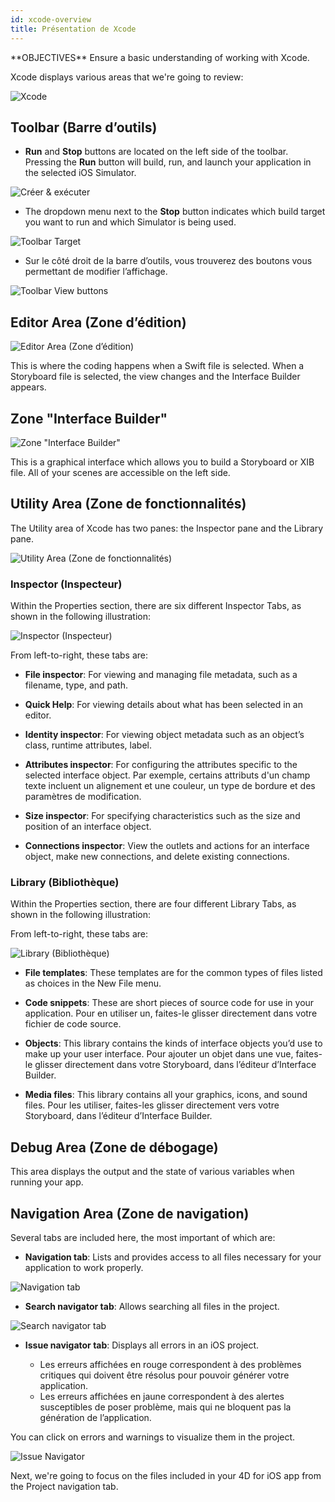 ```yaml
---
id: xcode-overview
title: Présentation de Xcode
---
```


<div class = "objectives">
**OBJECTIVES**
Ensure a basic understanding of working with Xcode.</div>

Xcode displays various areas that we're going to review:

![Xcode](assets/en/customize-with-xcode/Discover-Xcode-4D-for-iOS.png)

## Toolbar (Barre d’outils)

* **Run** and **Stop** buttons are located on the left side of the toolbar. Pressing the **Run** button will build, run, and launch your application in the selected iOS Simulator.

![Créer & exécuter](assets/en/customize-with-xcode/Toolbar-Build-and-Run-Xcode-4D-for-iOS.png)

* The dropdown menu next to the **Stop** button indicates which build target you want to run and which Simulator is being used.

![Toolbar Target](assets/en/customize-with-xcode/Toolbar-Target-simulator-Xcode-4D-for-iOS.png)

* Sur le côté droit de la barre d’outils, vous trouverez des boutons vous permettant de modifier l’affichage.

![Toolbar View buttons](assets/en/customize-with-xcode/Toolbar-View-buttons-Xcode-4D-for-iOS.png)

## Editor Area (Zone d’édition)

![Editor Area (Zone d’édition)](assets/en/customize-with-xcode/Editor-Xcode-4D-for-iOS.png)

This is where the coding happens when a Swift file is selected. When a Storyboard file is selected, the view changes and the Interface Builder appears.

## Zone "Interface Builder"

![Zone "Interface Builder"](assets/en/customize-with-xcode/Interface-Builder-Xcode-4D-for-iOS.png)

This is a graphical interface which allows you to build a Storyboard or XIB file. All of your scenes are accessible on the left side.

## Utility Area (Zone de fonctionnalités)

The Utility area of Xcode has two panes: the Inspector pane and the Library pane.

![Utility Area (Zone de fonctionnalités)](assets/en/customize-with-xcode/Utility-Xcode-4D-for-iOS.png)

### Inspector (Inspecteur)

Within the Properties section, there are six different Inspector Tabs, as shown in the following illustration:

![Inspector (Inspecteur)](assets/en/customize-with-xcode/Xcode-Inspector-pane.png)

From left-to-right, these tabs are:

* **File inspector**: For viewing and managing file metadata, such as a filename, type, and path.

* **Quick Help**: For viewing details about what has been selected in an editor.

* **Identity inspector**: For viewing object metadata such as an object’s class, runtime attributes, label.

* **Attributes inspector**: For configuring the attributes specific to the selected interface object. Par exemple, certains attributs d'un champ texte incluent un alignement et une couleur, un type de bordure et des paramètres de modification.

* **Size inspector**: For specifying characteristics such as the size and position of an interface object.

* **Connections inspector**: View the outlets and actions for an interface object, make new connections, and delete existing connections.

### Library (Bibliothèque)

Within the Properties section, there are four different Library Tabs, as shown in the following illustration:

From left-to-right, these tabs are:

![Library (Bibliothèque)](assets/en/customize-with-xcode/Xcode-Library-pane.png)

* **File templates**: These templates are for the common types of files listed as choices in the New File menu.

* **Code snippets**: These are short pieces of source code for use in your application. Pour en utiliser un, faites-le glisser directement dans votre fichier de code source.

* **Objects**: This library contains the kinds of interface objects you’d use to make up your user interface. Pour ajouter un objet dans une vue, faites-le glisser directement dans votre Storyboard, dans l’éditeur d’Interface Builder.

* **Media files**: This library contains all your graphics, icons, and sound files. Pour les utiliser, faites-les glisser directement vers votre Storyboard, dans l’éditeur d’Interface Builder.

## Debug Area (Zone de débogage)

This area displays the output and the state of various variables when running your app.

## Navigation Area (Zone de navigation)

Several tabs are included here, the most important of which are:

* **Navigation tab**: Lists and provides access to all files necessary for your application to work properly.

![Navigation tab](assets/en/customize-with-xcode/Project-Navigation-Editor-Xcode-4D-for-iOS.png)

* **Search navigator tab**: Allows searching all files in the project.

![Search navigator tab](assets/en/customize-with-xcode/Search-Navigator-Xcode-4D-for-iOS.png)

* **Issue navigator tab**: Displays all errors in an iOS project.

    - Les erreurs affichées en rouge correspondent à des problèmes critiques qui doivent être résolus pour pouvoir générer votre application.
    - Les erreurs affichées en jaune correspondent à des alertes susceptibles de poser problème, mais qui ne bloquent pas la génération de l’application.

You can click on errors and warnings to visualize them in the project.

![Issue Navigator](assets/en/customize-with-xcode/Issue-Navigator-Xcode-4D-for-iOS.png)

Next, we're going to focus on the files included in your 4D for iOS app from the Project navigation tab.
